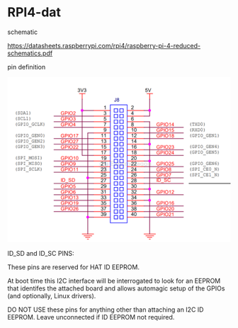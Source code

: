 
# RPI4-dat

schematic 

https://datasheets.raspberrypi.com/rpi4/raspberry-pi-4-reduced-schematics.pdf

pin definition

![](2025-09-04-17-32-54.png)

ID_SD and ID_SC PINS:

These pins are reserved for HAT ID EEPROM.

At boot time this I2C interface will be interrogated to look for an EEPROM that identifes the attached board and allows automagic setup of the GPIOs (and optionally, Linux drivers).

DO NOT USE these pins for anything other than attaching an I2C ID EEPROM. Leave unconnected if ID EEPROM not required.


